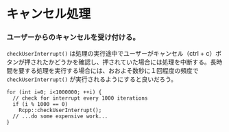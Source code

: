 # キャンセル処理

### ユーザーからのキャンセルを受け付ける。

`checkUserInterrupt()` は処理の実行途中でユーザーがキャンセル（ctrl + c）ボタンが押されたかどうかを確認し、押されていた場合には処理を中断する。長時間を要する処理を実行する場合には、おおよそ数秒に１回程度の頻度で `checkUserInterrupt()` が実行されるようにすると良いだろう。

```
for (int i=0; i<1000000; ++i) {
  // check for interrupt every 1000 iterations
  if (i % 1000 == 0)
    Rcpp::checkUserInterrupt();
  // ...do some expensive work...
}

```